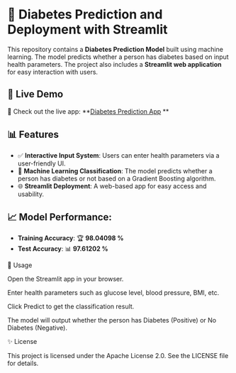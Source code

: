 # 🌟 Diabetes Prediction and Deployment with Streamlit  

This repository contains a **Diabetes Prediction Model** built using machine learning. The model predicts whether a person has diabetes based on input health parameters. The project also includes a **Streamlit web application** for easy interaction with users.  

## 🔗 Live Demo  
🚀 Check out the live app: **[Diabetes Prediction App](https://diabetesprediction1model.streamlit.app/) ** 

## 📊 Features  
- ✅ **Interactive Input System**: Users can enter health parameters via a user-friendly UI.  
- 🤖 **Machine Learning Classification**: The model predicts whether a person has diabetes or not based on a Gradient Boosting algorithm.  
- 🌐 **Streamlit Deployment**: A web-based app for easy access and usability.  

## 📈 Model Performance: 
- **Training Accuracy**: 🏆 **98.04098 %**  
- **Test Accuracy**: 📊 **97.61202 %**  

🚀 Usage

Open the Streamlit app in your browser.

Enter health parameters such as glucose level, blood pressure, BMI, etc.

Click Predict to get the classification result.

The model will output whether the person has Diabetes (Positive) or No Diabetes (Negative).

✨ License

This project is licensed under the Apache License 2.0. See the LICENSE file for details.